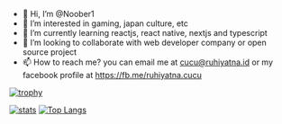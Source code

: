 - 👋 Hi, I’m @Noober1
- 👀 I’m interested in gaming, japan culture, etc
- 🌱 I’m currently learning reactjs, react native, nextjs and typescript
- 💞️ I’m looking to collaborate with web developer company or open source project
- 📫 How to reach me? you can email me at cucu@ruhiyatna.id or my facebook profile at https://fb.me/ruhiyatna.cucu

[![trophy](https://github-profile-trophy.vercel.app/?username=Noober1&theme=onedark)](https://github.com/ryo-ma/github-profile-trophy)

[![stats](https://github-readme-stats.vercel.app/api?username=Noober1)](https://github.com/Noober1)
[![Top Langs](https://github-readme-stats.vercel.app/api/top-langs/?username=Noober1&layout=compact)](https://github.com/anuraghazra/github-readme-stats)


<!---
Noober1/Noober1 is a ✨ special ✨ repository because its `README.md` (this file) appears on your GitHub profile.
You can click the Preview link to take a look at your changes.
--->

